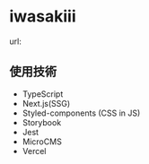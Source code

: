 # iwasakiii
url:

## 使用技術
- TypeScript
- Next.js(SSG)
- Styled-components (CSS in JS)
- Storybook
- Jest
- MicroCMS
- Vercel